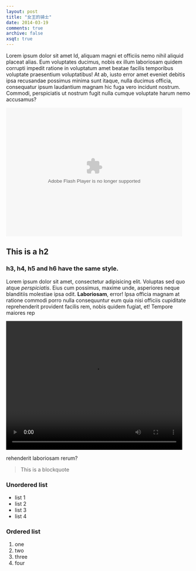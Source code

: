 ```yaml
---
layout: post
title: "女王的骑士"
date: 2014-03-19
comments: true
archive: false
xsqt: true
---
```

Lorem ipsum dolor sit amet Id, aliquam magni et officiis nemo nihil aliquid placeat alias. Eum voluptates ducimus, nobis ex illum laboriosam quidem corrupti impedit ratione in voluptatum amet beatae facilis temporibus voluptate praesentium voluptatibus! At ab, iusto error amet eveniet debitis ipsa recusandae possimus minima sunt itaque, nulla ducimus officia, consequatur ipsum laudantium magnam hic fuga vero incidunt nostrum. Commodi, perspiciatis ut nostrum fugit nulla cumque voluptate harum nemo accusamus? 


<embed src="http://player.video.qiyi.com/30bd845ab58feb8275f4c7d89efb9b24/0/0/v_19rrkjcyo0.swf-albumId=410520300-tvId=410520300-isPurchase=0-cnId=31" allowFullScreen="true" quality="high" width="480" height="350" align="middle" allowScriptAccess="always" type="application/x-shockwave-flash"></embed>


## This is a h2

### h3, h4, h5 and h6 have the same style.

Lorem ipsum dolor sit amet, consectetur adipisicing elit. Voluptas sed quo atque *perspiciatis*. Eius cum possimus, maxime unde, asperiores neque blanditiis molestiae ipsa odit. **Laboriosam**, error! Ipsa officia magnam at ratione commodi porro nulla consequuntur eum quia nisi officiis cupiditate reprehenderit provident facilis rem, nobis quidem fugiat, et! Tempore maiores rep

<video src="http://www.iqiyi.com/v_19rrkjcyo0.html" controls="controls" width="480" height="350" >
您的浏览器不支持 video 标签。
</video>

rehenderit laboriosam rerum? 

> This is a blockquote

### Unordered list
- list 1
- list 2
- list 3
- list 4

### Ordered list
1. one
2. two
3. three
4. four